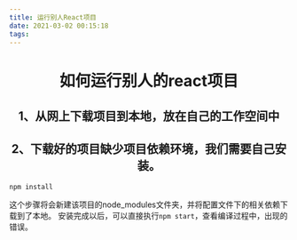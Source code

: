 ```yaml
---
title: 运行别人React项目
date: 2021-03-02 00:15:18
tags:
---
```

# <center>如何运行别人的react项目<center> 

## <center>1、从网上下载项目到本地，放在自己的工作空间中<center>

## <center>2、下载好的项目缺少项目依赖环境，我们需要自己安装。<center>
```
npm install
```
这个步骤将会新建该项目的node_modules文件夹，并将配置文件下的相关依赖下载到了本地。
安装完成以后，可以直接执行`npm start`，查看编译过程中，出现的错误。